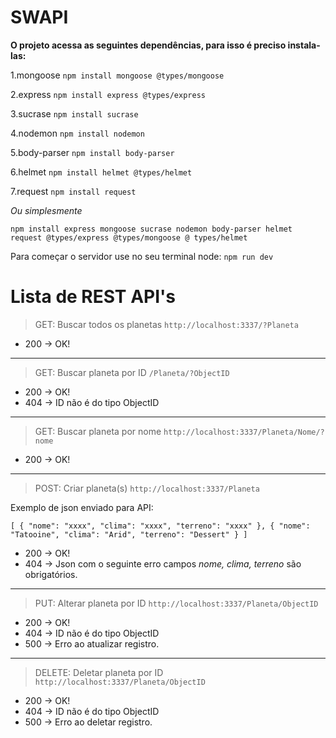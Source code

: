 **SWAPI**
===
**O projeto acessa as seguintes dependências, para isso é preciso instala-las:**

1.mongoose `npm install mongoose @types/mongoose`

2.express `npm install express @types/express`

3.sucrase `npm install sucrase`

4.nodemon `npm install nodemon`

5.body-parser `npm install body-parser` 

6.helmet `npm install helmet @types/helmet`

7.request `npm install request`

*Ou simplesmente*

`npm install express mongoose sucrase nodemon body-parser helmet request
@types/express @types/mongoose @ types/helmet`

Para começar o servidor use no seu terminal node: `npm run dev`

**Lista de REST API's**
===
> GET: Buscar todos os planetas
`http://localhost:3337/?Planeta` 

- 200 -> OK!
---
> GET: Buscar planeta por ID
`/Planeta/?ObjectID`

- 200 -> OK!
- 404 -> ID não é do tipo ObjectID
---
> GET: Buscar planeta por nome
`http://localhost:3337/Planeta/Nome/?nome`

- 200 -> OK!
---
> POST: Criar planeta(s)
`http://localhost:3337/Planeta`

Exemplo de json enviado para API: 

`
[
	{
		"nome": "xxxx",
		"clima": "xxxx",
		"terreno": "xxxx"
	},
	{
		"nome": "Tatooine",
		"clima": "Arid",
		"terreno": "Dessert"
	}
]
`
- 200 -> OK!
- 404 -> Json com o seguinte erro campos *nome, clima, terreno* são obrigatórios.
---
> PUT: Alterar planeta por ID
`http://localhost:3337/Planeta/ObjectID`

- 200 -> OK!
- 404 -> ID não é do tipo ObjectID
- 500 -> Erro ao atualizar registro.
---
> DELETE: Deletar planeta por ID
`http://localhost:3337/Planeta/ObjectID`

- 200 -> OK!
- 404 -> ID não é do tipo ObjectID
- 500 -> Erro ao deletar registro.
